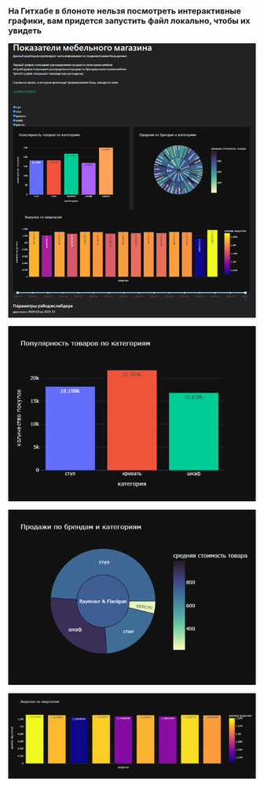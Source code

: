 ### На Гитхабе в блоноте нельзя посмотреть интерактивные графики, вам придется запустить файл локально, чтобы их увидеть


![](https://github.com/Goosolio/Portfolio/blob/main/Project%207/dash1.png) 


![](https://github.com/Goosolio/Portfolio/blob/main/Project%207/dash2.png) 

![](https://github.com/Goosolio/Portfolio/blob/main/Project%207/dash3.png) 


![](https://github.com/Goosolio/Portfolio/blob/main/Project%207/dash4.png) 
